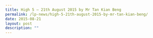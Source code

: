 ```yaml
---
title: High 5 – 21th August 2015 by Mr Tan Kian Beng
permalink: /lp-news/high-5-21th-august-2015-by-mr-tan-kian-beng/
date: 2015-08-21
layout: post
description: ""
---
```

